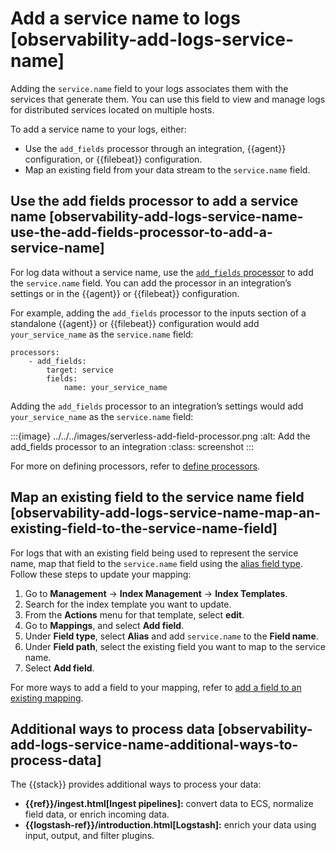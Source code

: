 # Add a service name to logs [observability-add-logs-service-name]

Adding the `service.name` field to your logs associates them with the services that generate them. You can use this field to view and manage logs for distributed services located on multiple hosts.

To add a service name to your logs, either:

* Use the `add_fields` processor through an integration, {{agent}} configuration, or {{filebeat}} configuration.
* Map an existing field from your data stream to the `service.name` field.


## Use the add fields processor to add a service name [observability-add-logs-service-name-use-the-add-fields-processor-to-add-a-service-name]

For log data without a service name, use the [`add_fields` processor](https://www.elastic.co/guide/en/fleet/current/add_fields-processor.html) to add the `service.name` field. You can add the processor in an integration’s settings or in the {{agent}} or {{filebeat}} configuration.

For example, adding the `add_fields` processor to the inputs section of a standalone {{agent}} or {{filebeat}} configuration would add `your_service_name` as the `service.name` field:

```console
processors:
    - add_fields:
        target: service
        fields:
            name: your_service_name
```

Adding the `add_fields` processor to an integration’s settings would add `your_service_name` as the `service.name` field:

:::{image} ../../../images/serverless-add-field-processor.png
:alt: Add the add_fields processor to an integration
:class: screenshot
:::

For more on defining processors, refer to [define processors](https://www.elastic.co/guide/en/fleet/current/elastic-agent-processor-configuration.html).


## Map an existing field to the service name field [observability-add-logs-service-name-map-an-existing-field-to-the-service-name-field]

For logs that with an existing field being used to represent the service name, map that field to the `service.name` field using the [alias field type](https://www.elastic.co/guide/en/elasticsearch/reference/current/field-alias.html). Follow these steps to update your mapping:

1. Go to **Management** → **Index Management** → **Index Templates**.
2. Search for the index template you want to update.
3. From the **Actions** menu for that template, select **edit**.
4. Go to **Mappings**, and select **Add field**.
5. Under **Field type**, select **Alias** and add `service.name` to the **Field name**.
6. Under **Field path**, select the existing field you want to map to the service name.
7. Select **Add field**.

For more ways to add a field to your mapping, refer to [add a field to an existing mapping](../../../manage-data/data-store/mapping/explicit-mapping.md#add-field-mapping).


## Additional ways to process data [observability-add-logs-service-name-additional-ways-to-process-data]

The {{stack}} provides additional ways to process your data:

* **{{ref}}/ingest.html[Ingest pipelines]:** convert data to ECS, normalize field data, or enrich incoming data.
* **{{logstash-ref}}/introduction.html[Logstash]:** enrich your data using input, output, and filter plugins.
